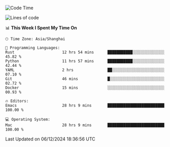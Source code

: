 <!--START_SECTION:waka-->
![Code Time](http://img.shields.io/badge/Code%20Time-2%2C341%20hrs%206%20mins-blue)

![Lines of code](https://img.shields.io/badge/From%20Hello%20World%20I%27ve%20Written-309.1%20thousand%20lines%20of%20code-blue)

📊 **This Week I Spent My Time On** 

```text
🕑︎ Time Zone: Asia/Shanghai

💬 Programming Languages: 
Rust                     12 hrs 54 mins      ███████████░░░░░░░░░░░░░░   45.82 % 
Python                   11 hrs 57 mins      ███████████░░░░░░░░░░░░░░   42.44 % 
YAML                     2 hrs               ██░░░░░░░░░░░░░░░░░░░░░░░   07.10 % 
Git                      46 mins             █░░░░░░░░░░░░░░░░░░░░░░░░   02.72 % 
Docker                   15 mins             ░░░░░░░░░░░░░░░░░░░░░░░░░   00.93 % 

🔥 Editors: 
Emacs                    28 hrs 9 mins       █████████████████████████   100.00 % 

💻 Operating System: 
Mac                      28 hrs 9 mins       █████████████████████████   100.00 % 
```


 Last Updated on 06/12/2024 18:36:56 UTC
<!--END_SECTION:waka-->
